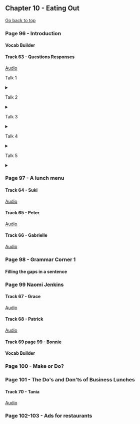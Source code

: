 ## Chapter 10 - Eating Out

<a href="#TOP">Go back to top</a>

### Page 96 - Introduction

#### Vocab Builder

#### Track 63 - Questions Responses

[Audio](lrtk_63.mp3)

Talk 1

<details><summary></summary>
<br/><strong></strong>
<i>
	<br/>
	<br/>
	<br/>
	<br/>
	<br/>
</i>
</details>

Talk 2

<details><summary></summary>
<br/><strong></strong>
<i>
	<br/>
	<br/>
	<br/>
	<br/>
	<br/>
</i>
</details>

Talk 3

<details><summary></summary>
<br/><strong></strong>
<i>
	<br/>
	<br/>
	<br/>
	<br/>
	<br/>
</i>
</details>

Talk 4

<details><summary></summary>
<br/><strong></strong>
<i>
	<br/>
	<br/>
	<br/>
	<br/>
	<br/>
</i>
</details>

Talk 5

<details><summary></summary>
<br/><strong></strong>
<i>
	<br/>
	<br/>
	<br/>
	<br/>
	<br/>
</i>
</details>

### Page 97 - A lunch menu

#### Track 64 - Suki

[Audio](lrtk_64.mp3)

#### Track 65 - Peter

[Audio](lrtk_65.mp3)

#### Track 66 - Gabrielle

[Audio](lrtk_66.mp3)

### Page 98 - Grammar Corner 1

#### Filling the gaps in a sentence

### Page 99 Naomi Jenkins

#### Track 67 - Grace

[Audio](lrtk_67.mp3)

#### Track 68 - Patrick

[Audio](lrtk_68.mp3)

#### Track 69 page 99 - Bonnie

#### Vocab Builder

### Page 100 - Make or Do?

### Page 101 - The Do's and Don'ts of Business Lunches

#### Track 70 - Tania

[Audio](lrtk_70.mp3)

### Page 102-103 - Ads for restaurants

